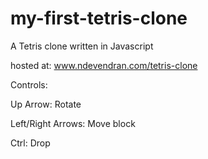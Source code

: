 my-first-tetris-clone
=====================

A Tetris clone written in Javascript

hosted at: www.ndevendran.com/tetris-clone

Controls:

Up Arrow: Rotate

Left/Right Arrows: Move block

Ctrl: Drop
